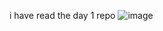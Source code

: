 i have read the day 1 repo
![image](https://github.com/user-attachments/assets/b2c7194b-47a0-437b-829c-6aab05fb9f50)
